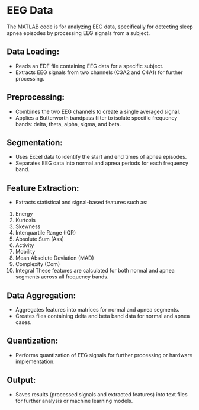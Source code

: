 # EEG Data

The MATLAB code is for analyzing EEG data, specifically for detecting sleep apnea episodes by processing EEG signals from a subject.

## Data Loading:

- Reads an EDF file containing EEG data for a specific subject.
- Extracts EEG signals from two channels (C3A2 and C4A1) for further processing.

## Preprocessing:

- Combines the two EEG channels to create a single averaged signal.
- Applies a Butterworth bandpass filter to isolate specific frequency bands: delta, theta, alpha, sigma, and beta.

## Segmentation:

- Uses Excel data to identify the start and end times of apnea episodes.
- Separates EEG data into normal and apnea periods for each frequency band.

## Feature Extraction:

- Extracts statistical and signal-based features such as:

1. Energy
2. Kurtosis
3. Skewness
4. Interquartile Range (IQR)
5. Absolute Sum (Ass)
6. Activity
7. Mobility
8. Mean Absolute Deviation (MAD)
9. Complexity (Com)
10. Integral
These features are calculated for both normal and apnea segments across all frequency bands.

## Data Aggregation:

- Aggregates features into matrices for normal and apnea segments.
- Creates files containing delta and beta band data for normal and apnea cases.

## Quantization:

- Performs quantization of EEG signals for further processing or hardware implementation.

## Output:

- Saves results (processed signals and extracted features) into text files for further analysis or machine learning models.
